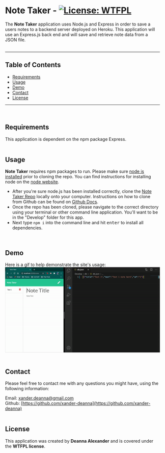 # **Note Taker** - [![License: WTFPL](https://img.shields.io/badge/License-WTFPL-brightgreen.svg)](http://www.wtfpl.net/about/)
    
The **Note Taker** application uses Node.js and Express in order to save a users notes to a backend server deployed on Heroku. This application will use an Express.js back end and will save and retrieve note data from a JSON file.
<br>
<br>
<hr>
    
## Table of Contents
* [Requirements](#Requirements)
* [Usage](#Usage)
* [Demo](#Demo)
* [Contact](#Contact)
* [License](#license)
<hr>
<br>
                
## Requirements
This application is dependent on the npm package Express.
<br>
<br>
            
## Usage
**Note Taker** requires npm packages to run. Please make sure [node is installed](https://nodejs.org/en/download/) prior to cloning the repo. You can find instructions for installing node on the [node website](https://nodejs.org/en/download/).
* After you're sure node.js has been installed correctly, clone the [Note Taker Repo](https://github.com/xander-deanna/note-taker) locally onto your computer. Instructions on how to clone from Github can be found on [Github Docs](https://docs.github.com/en/github/creating-cloning-and-archiving-repositories/cloning-a-repository).
* Once the repo has been cloned, please navigate to the correct directory using your terminal or other command line application. You'll want to be in the "Develop" folder for this app.
* Next type <code>npm i</code> into the command line and hit <kbd>enter</kbd> to install all dependencies.
<br>

## Demo
Here is a gif to help demonstrate the site's usage:
<br>
![Demo gif](./Assets/DemoGif.gif)
<br>
<br>
    
## Contact
Please feel free to contact me with any questions you might have, using the following information:
    
Email: [xander.deanna@gmail.com](mailto:xander.deanna@gmail.com)
<br>
Github: [https://github.com/xander-deanna](https://github.com/xander-deanna)
<br>
<br>

## License
This application was created by **Deanna Alexander** and is covered under the **WTFPL license**.
<br>
<br>
